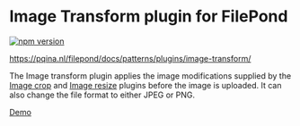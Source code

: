 # Image Transform plugin for FilePond

[![npm version](https://badge.fury.io/js/filepond-plugin-image-transform.svg)](https://badge.fury.io/js/filepond)

https://pqina.nl/filepond/docs/patterns/plugins/image-transform/

The Image transform plugin applies the image modifications supplied by the [Image crop](https://github.com/pqina/filepond-plugin-image-crop) and [Image resize](https://github.com/pqina/filepond-plugin-image-resize) plugins before the image is uploaded. It can also change the file format to either JPEG or PNG.

[Demo](https://pqina.github.io/filepond-plugin-image-transform/)